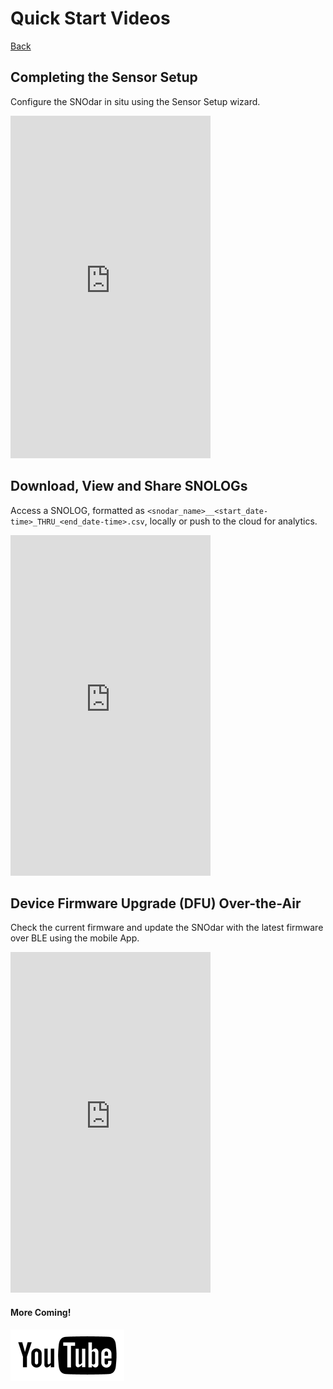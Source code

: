 # Quick Start Videos
 
[Back](../)

## Completing the Sensor Setup

Configure the SNOdar in situ using the Sensor Setup wizard.

<iframe width="320" height="548" src="https://www.youtube.com/embed/s7zSW9LP-iM" title="YouTube video player" frameborder="0" allow="accelerometer; autoplay; clipboard-write; encrypted-media; gyroscope; picture-in-picture" allowfullscreen></iframe>

## Download, View and Share SNOLOGs 

Access a SNOLOG, formatted as `<snodar_name>__<start_date-time>_THRU_<end_date-time>.csv`, locally or push to the cloud for analytics.

<iframe width="320" height="545" src="https://www.youtube.com/embed/plZMB3A5gng" title="YouTube video player" frameborder="0" allow="accelerometer; autoplay; clipboard-write; encrypted-media; gyroscope; picture-in-picture" allowfullscreen></iframe>

## Device Firmware Upgrade (DFU) Over-the-Air

Check the current firmware and update the SNOdar with the latest firmware over BLE using the mobile App.

<iframe width="320" height="545" src="https://www.youtube.com/embed/v8IoPYJle9w" title="YouTube video player" frameborder="0" allow="accelerometer; autoplay; clipboard-write; encrypted-media; gyroscope; picture-in-picture" allowfullscreen></iframe>

#### More Coming!

[![](images/youtube-icon.png)](https://www.youtube.com/channel/UC4cqOstvLvUeWRujbzJq9Tw)
